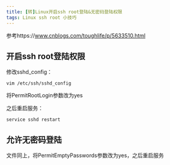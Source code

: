 ```yaml
---
title: [转]Linux开启ssh root登陆&无密码登陆权限
tags: Linux ssh root 小技巧
---
```


参考https://www.cnblogs.com/toughlife/p/5633510.html

## 开启ssh root登陆权限

修改sshd_config：

```shell
vim /etc/ssh/sshd_config
```

将PermitRootLogin参数改为yes

之后重启服务：

```shell
service sshd restart
```

## 允许无密码登陆

文件同上，将PermitEmptyPasswords参数改为yes，之后重启服务